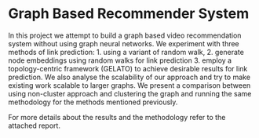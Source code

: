 # Graph Based Recommender System

In this project we attempt to build a graph
based video recommendation system without using graph neural networks. We experiment with
three methods of link prediction: 1. using a variant of random walk, 2. generate node embeddings
using random walks for link prediction 3. employ a topology-centric framework (GELATO)
to achieve desirable results for link prediction.
We also analyse the scalability of our approach
and try to make existing work scalable to larger
graphs. We present a comparison between using
non-cluster approach and clustering the graph and
running the same methodology for the methods
mentioned previously.

For more details about the results and the methodology refer to the attached report.
